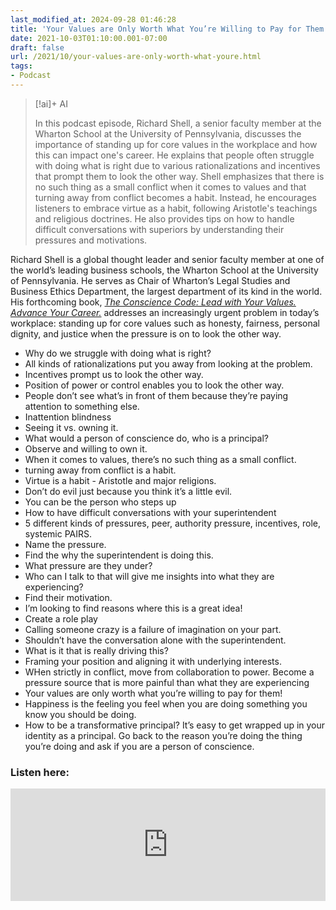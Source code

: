 ```yaml
---
last_modified_at: 2024-09-28 01:46:28
title: 'Your Values are Only Worth What You’re Willing to Pay for Them'
date: 2021-10-03T01:10:00.001-07:00
draft: false
url: /2021/10/your-values-are-only-worth-what-youre.html
tags: 
- Podcast
---
```

> [!ai]+ AI
>
> In this podcast episode, Richard Shell, a senior faculty member at the Wharton School at the University of Pennsylvania, discusses the importance of standing up for core values in the workplace and how this can impact one's career. He explains that people often struggle with doing what is right due to various rationalizations and incentives that prompt them to look the other way.
> Shell emphasizes that there is no such thing as a small conflict when it comes to values and that turning away from conflict becomes a habit. Instead, he encourages listeners to embrace virtue as a habit, following Aristotle's teachings and religious doctrines. He also provides tips on how to handle difficult conversations with superiors by understanding their pressures and motivations.

Richard Shell is a global thought leader and senior faculty member at one of the world’s leading business schools, the Wharton School at the University of Pennsylvania. He serves as Chair of Wharton’s Legal Studies and Business Ethics Department, the largest department of its kind in the world. His forthcoming book, [_The Conscience Code: Lead with Your Values. Advance Your Career._](https://amzn.to/3k9wkku) addresses an increasingly urgent problem in today’s workplace: standing up for core values such as honesty, fairness, personal dignity, and justice when the pressure is on to look the other way.

*   Why do we struggle with doing what is right?
*   All kinds of rationalizations put you away from looking at the problem.
*   Incentives prompt us to look the other way.
*   Position of power or control enables you to look the other way.
*   People don’t see what’s in front of them because they’re paying attention to something else.
*   Inattention blindness
*   Seeing it vs. owning it.
*   What would a person of conscience do, who is a principal?
*   Observe and willing to own it.
*   When it comes to values, there’s no such thing as a small conflict.
*   turning away from conflict is a habit.
*   Virtue is a habit - Aristotle and major religions.
*   Don’t do evil just because you think it’s a little evil.
*   You can be the person who steps up
*   How to have difficult conversations with your superintendent
*   5 different kinds of pressures, peer, authority pressure, incentives, role, systemic PAIRS.
*   Name the pressure.
*   Find the why the superintendent is doing this.
*   What pressure are they under?
*   Who can I talk to that will give me insights into what they are experiencing?
*   Find their motivation.
*   I’m looking to find reasons where this is a great idea!
*   Create a role play
*   Calling someone crazy is a failure of imagination on your part.
*   Shouldn’t have the conversation alone with the superintendent.
*   What is it that is really driving this?
*   Framing your position and aligning it with underlying interests.
*   WHen strictly in conflict, move from collaboration to power. Become a pressure source that is more painful than what they are experiencing
*   Your values are only worth what you’re willing to pay for them!
*   Happiness is the feeling you feel when you are doing something you know you should be doing.
*   How to be a transformative principal? It’s easy to get wrapped up in your identity as a principal. Go back to the reason you’re doing the thing you’re doing and ask if you are a person of conscience.


### Listen here: 
<iframe width="100%" height="180" frameborder="no" scrolling="no" seamless="" src="https://share.transistor.fm/e/b2ffca25"></iframe>
